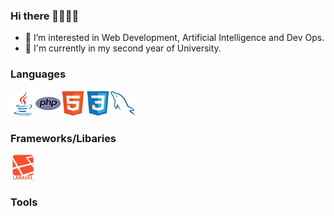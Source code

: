 ### Hi there 👋👋👋👋

- 👀 I’m interested in Web Development, Artificial Intelligence and Dev Ops.
- 🌱 I'm currently in my second year of University.

<h3 align="left">Languages</h3>
<p align="left" style="display: flex; flex-direction: row">
  <a>
    <img
      src="https://raw.githubusercontent.com/devicons/devicon/master/icons/java/java-original.svg"
      alt="Java"
      width="40"
      height="40"
    />
  </a>
  <a>
    <img
      src="https://raw.githubusercontent.com/devicons/devicon/master/icons/php/php-original.svg"
      alt="PHP"
      width="40"
      height="40"
    />
  </a>
  <a>
    <img
      src="https://raw.githubusercontent.com/devicons/devicon/master/icons/html5/html5-original.svg"
      alt="HTML5"
      width="40"
      height="40"
    />
  </a>
  <a>
    <img
      src="https://raw.githubusercontent.com/devicons/devicon/master/icons/css3/css3-original.svg"
      alt="CSS3"
      width="40"
      height="40"
    />
  </a>
    <a>
    <img
      src="https://raw.githubusercontent.com/devicons/devicon/master/icons/mysql/mysql-original.svg"
      alt="MYSQL"
      width="40"
      height="40"
    />
  </a>
</p>

<h3 align="left">Frameworks/Libaries</h3>
<p align="left" style="display: flex; flex-direction: row">
      <a>
    <img
      src="https://raw.githubusercontent.com/devicons/devicon/master/icons/laravel/laravel-plain-wordmark.svg"
      alt="LARAVEL"
      width="40"
      height="40"
    />
  </a>

</p>

<h3 align="left">Tools</h3>
<p align="left" style="display: flex; flex-direction: row">

</p>

